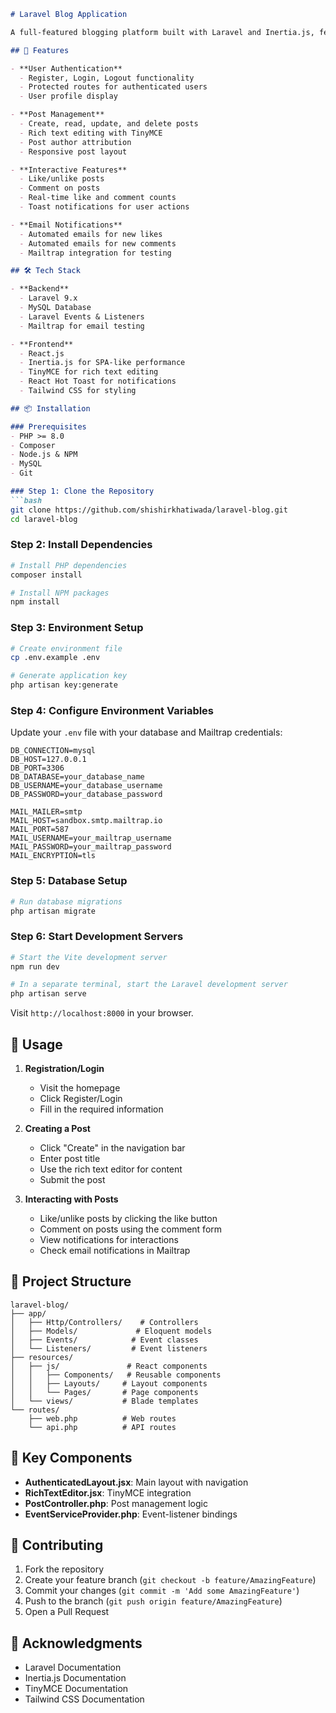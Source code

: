 ```markdown:README.md
# Laravel Blog Application

A full-featured blogging platform built with Laravel and Inertia.js, featuring user authentication, post creation with rich text editing, comments, likes, and real-time notifications.

## 🚀 Features

- **User Authentication**
  - Register, Login, Logout functionality
  - Protected routes for authenticated users
  - User profile display

- **Post Management**
  - Create, read, update, and delete posts
  - Rich text editing with TinyMCE
  - Post author attribution
  - Responsive post layout

- **Interactive Features**
  - Like/unlike posts
  - Comment on posts
  - Real-time like and comment counts
  - Toast notifications for user actions

- **Email Notifications**
  - Automated emails for new likes
  - Automated emails for new comments
  - Mailtrap integration for testing

## 🛠️ Tech Stack

- **Backend**
  - Laravel 9.x
  - MySQL Database
  - Laravel Events & Listeners
  - Mailtrap for email testing

- **Frontend**
  - React.js
  - Inertia.js for SPA-like performance
  - TinyMCE for rich text editing
  - React Hot Toast for notifications
  - Tailwind CSS for styling

## 📦 Installation

### Prerequisites
- PHP >= 8.0
- Composer
- Node.js & NPM
- MySQL
- Git

### Step 1: Clone the Repository
```bash
git clone https://github.com/shishirkhatiwada/laravel-blog.git
cd laravel-blog
```

### Step 2: Install Dependencies
```bash
# Install PHP dependencies
composer install

# Install NPM packages
npm install
```

### Step 3: Environment Setup
```bash
# Create environment file
cp .env.example .env

# Generate application key
php artisan key:generate
```

### Step 4: Configure Environment Variables
Update your `.env` file with your database and Mailtrap credentials:
```env
DB_CONNECTION=mysql
DB_HOST=127.0.0.1
DB_PORT=3306
DB_DATABASE=your_database_name
DB_USERNAME=your_database_username
DB_PASSWORD=your_database_password

MAIL_MAILER=smtp
MAIL_HOST=sandbox.smtp.mailtrap.io
MAIL_PORT=587
MAIL_USERNAME=your_mailtrap_username
MAIL_PASSWORD=your_mailtrap_password
MAIL_ENCRYPTION=tls
```

### Step 5: Database Setup
```bash
# Run database migrations
php artisan migrate
```

### Step 6: Start Development Servers
```bash
# Start the Vite development server
npm run dev

# In a separate terminal, start the Laravel development server
php artisan serve
```

Visit `http://localhost:8000` in your browser.

## 🎯 Usage

1. **Registration/Login**
   - Visit the homepage
   - Click Register/Login
   - Fill in the required information

2. **Creating a Post**
   - Click "Create" in the navigation bar
   - Enter post title
   - Use the rich text editor for content
   - Submit the post

3. **Interacting with Posts**
   - Like/unlike posts by clicking the like button
   - Comment on posts using the comment form
   - View notifications for interactions
   - Check email notifications in Mailtrap

## 📁 Project Structure

```
laravel-blog/
├── app/
│   ├── Http/Controllers/    # Controllers
│   ├── Models/             # Eloquent models
│   ├── Events/            # Event classes
│   └── Listeners/         # Event listeners
├── resources/
│   ├── js/               # React components
│   │   ├── Components/   # Reusable components
│   │   ├── Layouts/     # Layout components
│   │   └── Pages/       # Page components
│   └── views/           # Blade templates
└── routes/
    ├── web.php          # Web routes
    └── api.php          # API routes
```

## 🔧 Key Components

- **AuthenticatedLayout.jsx**: Main layout with navigation
- **RichTextEditor.jsx**: TinyMCE integration
- **PostController.php**: Post management logic
- **EventServiceProvider.php**: Event-listener bindings

## 🤝 Contributing

1. Fork the repository
2. Create your feature branch (`git checkout -b feature/AmazingFeature`)
3. Commit your changes (`git commit -m 'Add some AmazingFeature'`)
4. Push to the branch (`git push origin feature/AmazingFeature`)
5. Open a Pull Request


## 🙏 Acknowledgments

- Laravel Documentation
- Inertia.js Documentation
- TinyMCE Documentation
- Tailwind CSS Documentation
